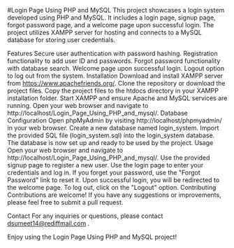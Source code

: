 #Login Page Using PHP and MySQL
This project showcases a login system developed using PHP and MySQL. It includes a login page, signup page, forgot password page, and a welcome page upon successful login. The project utilizes XAMPP server for hosting and connects to a MySQL database for storing user credentials.

Features
Secure user authentication with password hashing.
Registration functionality to add user ID and passwords.
Forgot password functionality with database search.
Welcome page upon successful login.
Logout option to log out from the system.
Installation
Download and install XAMPP server from https://www.apachefriends.org/.
Clone the repository or download the project files.
Copy the project files to the htdocs directory in your XAMPP installation folder.
Start XAMPP and ensure Apache and MySQL services are running.
Open your web browser and navigate to http://localhost/Login_Page_Using_PHP_and_mysql/.
Database Configuration
Open phpMyAdmin by visiting http://localhost/phpmyadmin/ in your web browser.
Create a new database named login_system.
Import the provided SQL file (login_system.sql) into the login_system database.
The database is now set up and ready to be used by the project.
Usage
Open your web browser and navigate to http://localhost/Login_Page_Using_PHP_and_mysql/.
Use the provided signup page to register a new user.
Use the login page to enter your credentials and log in.
If you forget your password, use the "Forgot Password" link to reset it.
Upon successful login, you will be redirected to the welcome page.
To log out, click on the "Logout" option.
Contributing
Contributions are welcome! If you have any suggestions or improvements, please feel free to submit a pull request.

Contact
For any inquiries or questions, please contact dsumeet14@rediffmail.com .

Enjoy using the Login Page Using PHP and MySQL project!
